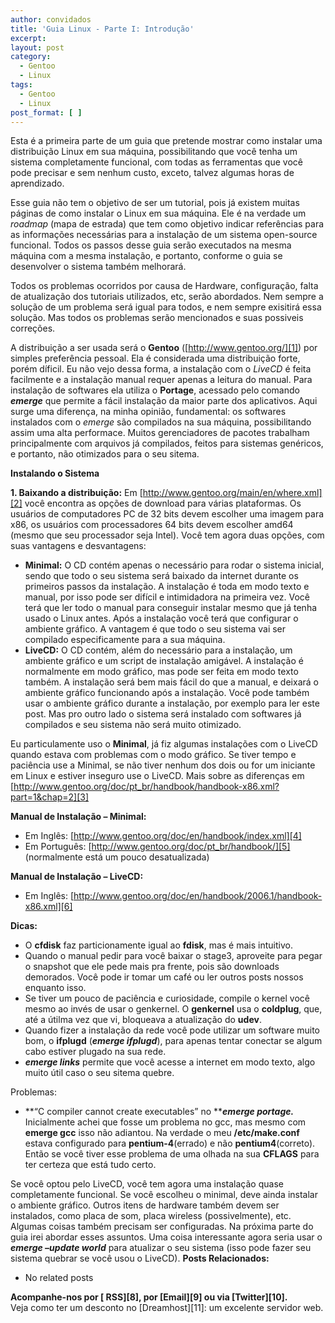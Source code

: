 ```yaml
---
author: convidados
title: 'Guia Linux - Parte I: Introdução'
excerpt:
layout: post
category:
  - Gentoo
  - Linux
tags:
  - Gentoo
  - Linux
post_format: [ ]
---
```

Esta é a primeira parte de um guia que pretende mostrar como instalar uma distribuição Linux em sua máquina, possibilitando que você tenha um sistema completamente funcional, com todas as ferramentas que você pode precisar e sem nenhum custo, exceto, talvez algumas horas de aprendizado.

Esse guia não tem o objetivo de ser um tutorial, pois já existem muitas páginas de como instalar o Linux em sua máquina. Ele é na verdade um *roadmap* (mapa de estrada) que tem como objetivo indicar referências para as informações necessárias para a instalação de um sistema open-source funcional. Todos os passos desse guia serão executados na mesma máquina com a mesma instalação, e portanto, conforme o guia se desenvolver o sistema também melhorará.

Todos os problemas ocorridos por causa de Hardware, configuração, falta de atualização dos tutoriais utilizados, etc, serão abordados. Nem sempre a solução de um problema será igual para todos, e nem sempre exisitirá essa solução. Mas todos os problemas serão mencionados e suas possiveis correções.

A distribuição a ser usada será o **Gentoo** ([http://www.gentoo.org/][1]) por simples preferência pessoal. Ela é considerada uma distribuição forte, porém díficil. Eu não vejo dessa forma, a instalação com o *LiveCD* é feita facilmente e a instalação manual requer apenas a leitura do manual. Para instalação de softwares ela utiliza o **Portage**, acessado pelo comando ***emerge*** que permite a fácil instalação da maior parte dos aplicativos. Aqui surge uma diferença, na minha opinião, fundamental: os softwares instalados com o *emerge* são compilados na sua máquina, possibilitando assim uma alta performace. Muitos gerenciadores de pacotes trabalham principalmente com arquivos já compilados, feitos para sistemas genéricos, e portanto, não otimizados para o seu sitema.

**Instalando o Sistema**

**1. Baixando a distribuição:** Em [http://www.gentoo.org/main/en/where.xml][2] você encontra as opções de download para várias plataformas. Os usuários de computadores PC de 32 bits devem escolher uma imagem para x86, os usuários com processadores 64 bits devem escolher amd64 (mesmo que seu processador seja Intel). Você tem agora duas opções, com suas vantagens e desvantagens:

*   **Minimal:** O CD contém apenas o necessário para rodar o sistema inicial, sendo que todo o seu sistema será baixado da internet durante os primeiros passos da instalação. A instalação é toda em modo texto e manual, por isso pode ser difícil e intimidadora na primeira vez. Você terá que ler todo o manual para conseguir instalar mesmo que já tenha usado o Linux antes. Após a instalação você terá que configurar o ambiente gráfico. A vantagem é que todo o seu sistema vai ser compilado especificamente para a sua máquina.
*   **LiveCD:** O CD contém, além do necessário para a instalação, um ambiente gráfico e um script de instalação amigável. A instalação é normalmente em modo gráfico, mas pode ser feita em modo texto também. A instalação será bem mais fácil do que a manual, e deixará o ambiente gráfico funcionando após a instalação. Você pode também usar o ambiente gráfico durante a instalação, por exemplo para ler este post. Mas pro outro lado o sistema será instalado com softwares já compilados e seu sistema não será muito otimizado.

Eu particulamente uso o **Minimal**, já fiz algumas instalações com o LiveCD quando estava com problemas com o modo gráfico. Se tiver tempo e paciência use a Minimal, se não tiver nenhum dos dois ou for um iniciante em Linux e estiver inseguro use o LiveCD. Mais sobre as diferenças em [http://www.gentoo.org/doc/pt_br/handbook/handbook-x86.xml?part=1&chap=2][3]

**Manual de Instalação – Minimal:**

*   Em Inglês: [http://www.gentoo.org/doc/en/handbook/index.xml][4]
*   Em Português: [http://www.gentoo.org/doc/pt_br/handbook/][5] (normalmente está um pouco desatualizada)

**Manual de Instalação – LiveCD:**

*   Em Inglês: [http://www.gentoo.org/doc/en/handbook/2006.1/handbook-x86.xml][6]

**Dicas:**

*   O **cfdisk** faz particionamente igual ao **fdisk**, mas é mais intuitivo.
*   Quando o manual pedir para você baixar o stage3, aproveite para pegar o snapshot que ele pede mais pra frente, pois são downloads demorados. Você pode ir tomar um café ou ler outros posts nossos enquanto isso.
*   Se tiver um pouco de paciência e curiosidade, compile o kernel você mesmo ao invés de usar o genkernel. O **genkernel** usa o **coldplug**, que, até a útilma vez que vi, bloqueava a atualização do **udev**.
*   Quando fizer a instalação da rede você pode utilizar um software muito bom, o **ifplugd** (***emerge ifplugd***), para apenas tentar conectar se algum cabo estiver plugado na sua rede.
*   ***emerge links*** permite que você acesse a internet em modo texto, algo muito útil caso o seu sitema quebre.

Problemas:

*   **“C compiler cannot create executables” no *****emerge portage.*** Inicialmente achei que fosse um problema no gcc, mas mesmo com **emerge gcc** isso não adiantou. Na verdade o meu **/etc/make.conf** estava configurado para **pentium-4**(errado) e não **pentium4**(correto). Então se você tiver esse problema de uma olhada na sua **CFLAGS** para ter certeza que está tudo certo.

Se você optou pelo LiveCD, você tem agora uma instalação quase completamente funcional. Se você escolheu o minimal, deve ainda instalar o ambiente gráfico. Outros itens de hardware também devem ser instalados, como placa de som, placa wireless (possivelmente), etc. Algumas coisas também precisam ser configuradas. Na próxima parte do guia irei abordar esses assuntos. Uma coisa interessante agora seria usar o ***emerge –update world*** para atualizar o seu sistema (isso pode fazer seu sistema quebrar se você usou o LiveCD). 
**Posts Relacionados:** 
*   No related posts









**Acompanhe-nos por [ RSS][8], por [Email][9] ou via [Twitter][10].**  
Veja como ter um desconto no [Dreamhost][11]: um excelente servidor web.

 [1]: http://www.gentoo.org/ "Site Oficial do Gentoo"
 [2]: http://www.gentoo.org/main/en/where.xml "Imagens do Gentoo"
 [3]: http://www.gentoo.org/doc/pt_br/handbook/handbook-x86.xml?part=1&chap=2 "Diferenças entre as opções de Instalação"
 [4]: http://www.gentoo.org/doc/en/handbook/index.xml "Manual Minimal em Inglês"
 [5]: http://www.gentoo.org/doc/pt_br/handbook/ "Manual Minimal em Português"
 [6]: http://www.gentoo.org/doc/en/handbook/2006.1/handbook-x86.xml "Manual LiveCD em Inglês"





